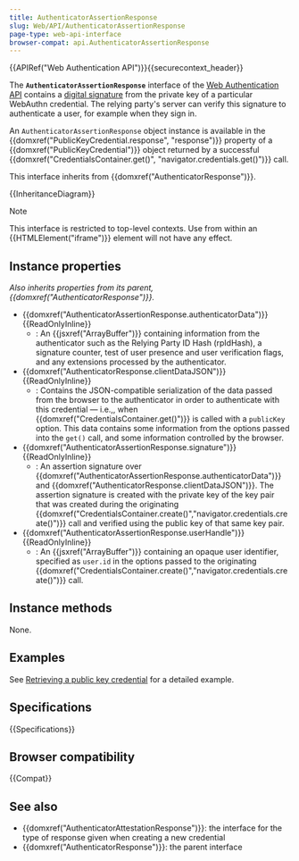 ```yaml
---
title: AuthenticatorAssertionResponse
slug: Web/API/AuthenticatorAssertionResponse
page-type: web-api-interface
browser-compat: api.AuthenticatorAssertionResponse
---
```


{{APIRef("Web Authentication API")}}{{securecontext_header}}

The **`AuthenticatorAssertionResponse`** interface of the [Web Authentication API](/en-US/docs/Web/API/Web_Authentication_API) contains a [digital signature](/en-US/docs/Glossary/Signature/Security) from the private key of a particular WebAuthn credential. The relying party's server can verify this signature to authenticate a user, for example when they sign in.

An `AuthenticatorAssertionResponse` object instance is available in the {{domxref("PublicKeyCredential.response", "response")}} property of a {{domxref("PublicKeyCredential")}} object returned by a successful {{domxref("CredentialsContainer.get()", "navigator.credentials.get()")}} call.

This interface inherits from {{domxref("AuthenticatorResponse")}}.

{{InheritanceDiagram}}

> [!NOTE]
> This interface is restricted to top-level contexts. Use from within an {{HTMLElement("iframe")}} element will not have any effect.

## Instance properties

_Also inherits properties from its parent, {{domxref("AuthenticatorResponse")}}._

- {{domxref("AuthenticatorAssertionResponse.authenticatorData")}} {{ReadOnlyInline}}
  - : An {{jsxref("ArrayBuffer")}} containing information from the authenticator such as the Relying Party ID Hash (rpIdHash), a signature counter, test of user presence and user verification flags, and any extensions processed by the authenticator.
- {{domxref("AuthenticatorResponse.clientDataJSON")}} {{ReadOnlyInline}}
  - : Contains the JSON-compatible serialization of the data passed from the browser to the authenticator in order to authenticate with this credential — i.e.,, when {{domxref("CredentialsContainer.get()")}} is called with a `publicKey` option. This data contains some information from the options passed into the `get()` call, and some information controlled by the browser.
- {{domxref("AuthenticatorAssertionResponse.signature")}} {{ReadOnlyInline}}
  - : An assertion signature over {{domxref("AuthenticatorAssertionResponse.authenticatorData")}} and {{domxref("AuthenticatorResponse.clientDataJSON")}}. The assertion signature is created with the private key of the key pair that was created during the originating {{domxref("CredentialsContainer.create()","navigator.credentials.create()")}} call and verified using the public key of that same key pair.
- {{domxref("AuthenticatorAssertionResponse.userHandle")}} {{ReadOnlyInline}}
  - : An {{jsxref("ArrayBuffer")}} containing an opaque user identifier, specified as `user.id` in the options passed to the originating {{domxref("CredentialsContainer.create()","navigator.credentials.create()")}} call.

## Instance methods

None.

## Examples

See [Retrieving a public key credential](/en-US/docs/Web/API/CredentialsContainer/get#retrieving_a_public_key_credential) for a detailed example.

## Specifications

{{Specifications}}

## Browser compatibility

{{Compat}}

## See also

- {{domxref("AuthenticatorAttestationResponse")}}: the interface for the type of response given when creating a new credential
- {{domxref("AuthenticatorResponse")}}: the parent interface
